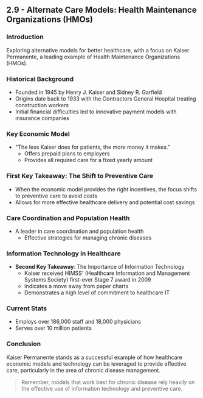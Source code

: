 ## 2.9 - Alternate Care Models: Health Maintenance Organizations (HMOs)

### Introduction
Exploring alternative models for better healthcare, with a focus on Kaiser Permanente, a leading example of Health Maintenance Organizations (HMOs).

### Historical Background
- Founded in 1945 by Henry J. Kaiser and Sidney R. Garfield
- Origins date back to 1933 with the Contractors General Hospital treating construction workers
- Initial financial difficulties led to innovative payment models with insurance companies

### Key Economic Model
- "The less Kaiser does for patients, the more money it makes."
    - Offers prepaid plans to employers
    - Provides all required care for a fixed yearly amount

### First Key Takeaway: The Shift to Preventive Care
- When the economic model provides the right incentives, the focus shifts to preventive care to avoid costs
- Allows for more effective healthcare delivery and potential cost savings

### Care Coordination and Population Health
- A leader in care coordination and population health
    - Effective strategies for managing chronic diseases

### Information Technology in Healthcare
- **Second Key Takeaway**: The Importance of Information Technology
    - Kaiser received HIMSS' (Healthcare Information and Management Systems Society) first-ever Stage 7 award in 2009
    - Indicates a move away from paper charts
    - Demonstrates a high level of commitment to healthcare IT

### Current Stats
- Employs over 186,000 staff and 18,000 physicians
- Serves over 10 million patients

### Conclusion
Kaiser Permanente stands as a successful example of how healthcare economic models and technology can be leveraged to provide effective care, particularly in the area of chronic disease management.

> Remember, models that work best for chronic disease rely heavily on the effective use of information technology and preventive care.
